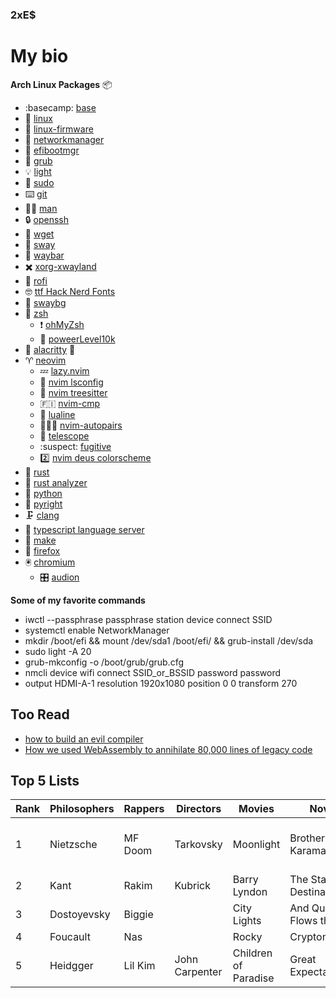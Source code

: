 ### 2xE$

# My bio 

**Arch Linux Packages** :package:

- :basecamp: [base](https://archlinux.org/packages/core/any/base/)
- :penguin: [linux](https://archlinux.org/packages/core/x86_64/linux/)
- :penguin: [linux-firmware](https://archlinux.org/packages/core/any/linux-firmware/)
- :signal_strength: [networkmanager](https://wiki.archlinux.org/title/NetworkManager)
- :boot: [efibootmgr](https://archlinux.org/packages/core/x86_64/efibootmgr/)
- :takeout_box: [grub](https://wiki.archlinux.org/title/GRUB)
- :bulb: [light](https://github.com/haikarainen/light)
- :superhero: [sudo](https://wiki.archlinux.org/title/sudo)
- :keyboard: [git](https://wiki.archlinux.org/title/git)
- :white_haired_man: [man](https://wiki.archlinux.org/title/man_page)
- :lock: [openssh](https://wiki.archlinux.org/title/OpenSSH)
- :fishing_pole_and_fish: [wget](https://wiki.archlinux.org/title/wget)
- :seedling: [sway](https://wiki.archlinux.org/title/sway)
- :chocolate_bar: [waybar](https://archlinux.org/packages/community/x86_64/waybar/)
- :heavy_multiplication_x: [xorg-xwayland](https://archlinux.org/packages/extra/x86_64/xorg-xwayland/)
- :rowboat: [rofi](https://wiki.archlinux.org/title/rofi)
- :nerd_face: [ttf Hack Nerd Fonts](https://archlinux.org/packages/community/any/ttf-hack-nerd/)
- 🌱 [swaybg](https://archlinux.org/packages/community/x86_64/swaybg/)
- :person_fencing: [zsh](https://wiki.archlinux.org/title/zsh)
  - :heavy_exclamation_mark: [ohMyZsh](https://github.com/ohmyzsh/ohmyzsh)
  - :electric_plug: [poweerLevel10k](https://github.com/romkatv/powerlevel10k)
- :shell: [alacritty](https://wiki.archlinux.org/title/Alacritty) :crab:
- :aries: [neovim]( https://wiki.archlinux.org/title/Neovim)
  - :zzz: [lazy.nvim](https://github.com/folke/lazy.nvim)
  - :construction_worker: [nvim lsconfig](https://github.com/neovim/nvim-lspconfig)
  - :evergreen_tree: [nvim treesitter](https://github.com/nvim-treesitter/nvim-treesitter)
  - :finland: [nvim-cmp](https://github.com/hrsh7th/nvim-cmp)
  - :shell: [lualine](https://github.com/nvim-lualine/lualine.nvim)
  - :people_holding_hands: [nvim-autopairs](https://github.com/windwp/nvim-autopairs)
  - :telescope: [telescope](https://github.com/nvim-telescope/telescope.nvim)
  - :suspect: [fugitive](https://github.com/tpope/vim-fugitive)
  - :two: [nvim deus colorscheme](theniceboy/nvim-deus)
- :crab: [rust](https://wiki.archlinux.org/title/rust)
- :crab: [rust analyzer](https://archlinux.org/packages/community/x86_64/rust-analyzer/)
- :snake: [python](https://wiki.archlinux.org/title/python)
- :snake: [pyright](https://archlinux.org/packages/community/any/pyright/)
- :clamp: [clang](https://wiki.archlinux.org/title/clang)
- :abacus: [typescript language server](https://archlinux.org/packages/community/any/typescript-language-server/)
- :petri_dish: [make](https://archlinux.org/packages/core/x86_64/make/)
- :fox_face: [firefox](https://wiki.archlinux.org/title/firefox)
- :trackball: [chromium](https://wiki.archlinux.org/title/chromium)
  - :control_knobs: [audion](https://chrome.google.com/webstore/detail/audion/cmhomipkklckpomafalojobppmmidlgl)


**Some of my favorite commands**

- iwctl --passphrase passphrase station device connect SSID
- systemctl enable NetworkManager
- mkdir /boot/efi && mount /dev/sda1 /boot/efi/ && grub-install /dev/sda
-  sudo light -A 20
- grub-mkconfig -o /boot/grub/grub.cfg 
- nmcli device wifi connect SSID_or_BSSID password password
- output HDMI-A-1 resolution 1920x1080 position 0 0 transform 270 

## Too Read

- [how to build an evil compiler](https://www.awelm.com/posts/evil-compiler/) 
- [How we used WebAssembly to annihilate 80,000 lines of legacy code](https://ziglang.org/news/goodbye-cpp/)


## Top 5 Lists

| Rank | Philosophers | Rappers | Directors | Movies | Novels | Languages | Programmers  | 
|  --  |     ---      |  ---    |    ---    |  ---   |  ---   |  ---      | ---| 
|  1   | Nietzsche    | MF Doom | Tarkovsky | Moonlight | Brothers Karamazov | 6502 Assembly |Jones, the Dolphin, in Johnny Mnemonic | |
|  2   | Kant         | Rakim   | Kubrick   | Barry Lyndon | The Stars My Destination | Risc V ISA | | 
|  3   | Dostoyevsky  | Biggie  |           | City Lights  | And Quiet Flows the Don | C | |
|  4   | Foucault     | Nas     |           | Rocky        | Cryptonomicon | Lisp | |
|  5   | Heidgger     | Lil Kim | John Carpenter | Children of Paradise | Great Expectations | Ancient Greek | |

